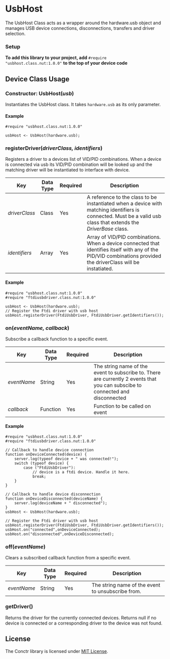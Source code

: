 # UsbHost

The UsbHost Class acts as a wrapper around the hardware.usb object and manages USB device connections, disconnections, transfers and driver selection.

### Setup

**To add this library to your project, add** `#require "usbhost.class.nut:1.0.0"` **to the top of your device code**

## Device Class Usage

### Constructor: UsbHost(*usb*)

Instantiates the UsbHost class. It takes `hardware.usb` as its only parameter.
#### Example

```squirrel
#require "usbhost.class.nut:1.0.0"

usbHost <- UsbHost(hardware.usb);
```
 
### registerDriver(*driverClass, identifiers*)

Registers a driver to a devices list of VID/PID combinations. When a device is connected via usb its VID/PID combination will be looked up and the matching driver will be instantiated to interface with device.


| Key | Data Type | Required | Description |
| --- | --------- | -------- | ----------- |
| *driverClass* | Class | Yes | A reference to the class to be instantiated when a device with matching identifiers is connected. Must be a valid usb class that extends the *DriverBase* class. |
| *identifiers* | Array | Yes | Array of VID/PID combinations. When a device connected that identifies itself with any of the PID/VID combinations provided the driverClass will be instatiated.


#### Example

```squirrel
#require "usbhost.class.nut:1.0.0"
#require "ftdiusbdriver.class.nut:1.0.0"

usbHost <- UsbHost(hardware.usb);
// Register the Ftdi driver with usb host
usbHost.registerDriver(FtdiUsbDriver, FtdiUsbDriver.getIdentifiers());

```


### on(*eventName, callback*)

Subscribe a callback function to a specific event.


| Key | Data Type | Required | Description |
| --- | --------- | -------- | ----------- |
| *eventName* | String | Yes | The string name of the event to subscribe to. There are currently 2 events that you can subscibe to connected and disconnected|
| *callback* | Function | Yes | Function to be called on event |

#### Example

```squirrel
#require "usbhost.class.nut:1.0.0"
#require "ftdiusbdriver.class.nut:1.0.0"

// Callback to handle device connection
function onDeviceConnected(device) {
    server.log(typeof device + " was connected!");
    switch (typeof device) {
        case ("FtdiUsbDriver"):
            // device is a ftdi device. Handle it here.
            break;
    }
}

// Callback to handle device disconnection
function onDeviceDisconnected(deviceName) {
    server.log(deviceName + " disconnected");
}
usbHost <- UsbHost(hardware.usb);

// Register the Ftdi driver with usb host
usbHost.registerDriver(FtdiUsbDriver, FtdiUsbDriver.getIdentifiers());
usbHost.on("connected",onDeviceConnected);
usbHost.on("disconnected",onDeviceDisconnected);

```

### off(*eventName*)

Clears a subscribed callback function from a specific event.

| Key | Data Type | Required | Description |
| --- | --------- | -------- | ----------- |
| *eventName* | String | Yes | The string name of the event to unsubscribe from.|

### getDriver()

Returns the driver for the currently connected devices. Returns null if no device is connected or a corresponding driver to the device was not found.


## License

The Conctr library is licensed under [MIT License](./LICENSE).
